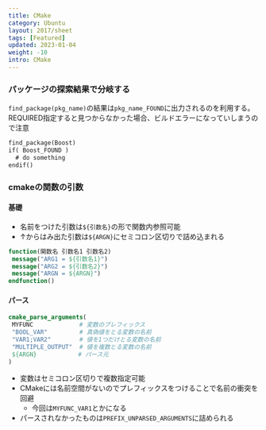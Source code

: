 ```yaml
---
title: CMake
category: Ubuntu
layout: 2017/sheet
tags: [Featured]
updated: 2023-01-04
weight: -10
intro: CMake
---
```




### パッケージの探索結果で分岐する

`find_package(pkg_name)`の結果は`pkg_name_FOUND`に出力されるのを利用する。
REQUIRED指定すると見つからなかった場合、ビルドエラーになっていしまうので注意

```CMakeLists.txt
find_package(Boost)
if( Boost_FOUND )
  # do something
endif()
```

### cmakeの関数の引数

#### 基礎

- 名前をつけた引数は`${引数名}`の形で関数内参照可能
- ↑からはみ出た引数は`${ARGN}`にセミコロン区切りで詰め込まれる

```cmake
function(関数名 引数名1 引数名2)
 message("ARG1 = ${引数名1}")
 message("ARG2 = ${引数名2}")
 message("ARGN = ${ARGN}")
endfunction()
```

#### パース

```cmake
cmake_parse_arguments(
 MYFUNC 　　　       # 変数のプレフィックス
 "BOOL_VAR"         # 真偽値をとる変数の名前
 "VAR1;VAR2"        # 値を1つだけとる変数の名前
 "MULTIPLE_OUTPUT"  # 値を複数とる変数の名前
 ${ARGN}　　　　　　　# パース元
)
```

- 変数はセミコロン区切りで複数指定可能
- CMakeには名前空間がないのでプレフィックスをつけることで名前の衝突を回避
    - 今回は`MYFUNC_VAR1`とかになる
- パースされなかったものは`PREFIX_UNPARSED_ARGUMENTS`に詰められる
